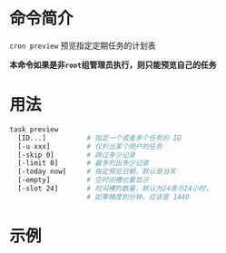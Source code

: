 # 命令简介 

`cron preview` 预览指定定期任务的计划表

**本命令如果是非`root`组管理员执行，则只能预览自己的任务**

# 用法

```bash
task preview
  [ID...]          # 指定一个或者多个任务的 ID
  [-u xxx]         # 仅列出某个用户的任务
  [-skip 0]        # 跳过多少记录
  [-limit 0]       # 最多列出多少记录
  [-today now]     # 指定预览日期，默认是当天
  [-empty]         # 空时间槽也要显示
  [-slot 24]       # 时间槽的数量，默认为24表示24小时，
                   # 如果精度到分钟，应该是 1440
```

# 示例

```bash
```